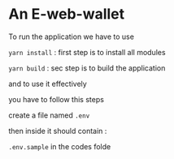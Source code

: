 # An E-web-wallet

To run the application we have to use 

``yarn install`` : first step is to install all modules

``yarn build`` : sec step is to build the application

and to use it effectively  <br />

you have to follow this steps

create a file named ``.env``

then inside it should contain : 

``.env.sample`` in the codes folde